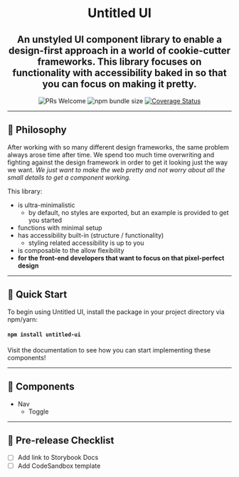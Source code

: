<center>

# Untitled UI

## An unstyled UI component library to enable a design-first approach in a world of cookie-cutter frameworks. This library focuses on functionality with accessibility baked in so that you can focus on making it pretty.

![PRs Welcome](https://img.shields.io/badge/PRs-welcome-green.svg) ![npm bundle size](https://img.shields.io/bundlephobia/minzip/untitled-ui) [![Coverage Status](https://coveralls.io/repos/github/jheung/untitled-ui/badge.svg)](https://coveralls.io/github/jheung/untitled-ui)

</center>

---

## 🤔 Philosophy

After working with so many different design frameworks, the same problem always arose time after time. We spend too much time overwriting and fighting against the design framework in order to get it looking just the way we want. _We just want to make the web pretty and not worry about all the small details to get a component working._

This library:

- is ultra-minimalistic
  - by default, no styles are exported, but an example is provided to get you started
- functions with minimal setup
- has accessibility built-in (structure / functionality)
  - styling related accessibility is up to you
- is composable to the allow flexibility
- **for the front-end developers that want to focus on that pixel-perfect design**

---

## 🚀 Quick Start

To begin using Untitled UI, install the package in your project directory via npm/yarn:

#### `npm install untitled-ui`

Visit the documentation to see how you can start implementing these components!

---

## 🧩 Components

- Nav
  - Toggle

---

## 📝 Pre-release Checklist

- [ ] Add link to Storybook Docs
- [ ] Add CodeSandbox template
